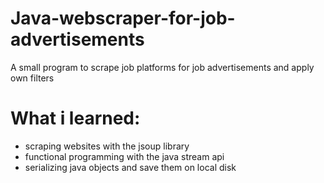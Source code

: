 # Java-webscraper-for-job-advertisements
A small program to scrape job platforms for job advertisements and apply own filters

# What i learned:
- scraping websites with the jsoup library
- functional programming with the java stream api
- serializing java objects and save them on local disk